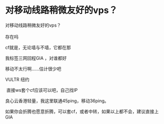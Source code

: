 # 对移动线路稍微友好的vps？


对移动线路稍微友好的vps？&nbsp;&nbsp;<br />
<br />
存在吗

cf就是，无论墙与不墙，它都在那

我标签三网回程GIA ，对谁都好&nbsp;&nbsp;<img src="static/image/smiley/yct/010.gif" smilieid="41" border="0" alt="" />

移动不太行啊……估计很少吧

VULTR 纽约

<img src="static/image/smiley/default/lol.gif" smilieid="12" border="0" alt="" /> 直接ws套个cf应该可以吧，自己找IP

良心云香港轻量，我这里联通45ping，移动36ping。<img id="aimg_bryyN" onclick="zoom(this, this.src, 0, 0, 0)" class="zoom" src="https://cdn.jsdelivr.net/gh/hishis/forum-master/public/images/patch.gif" onmouseover="img_onmouseoverfunc(this)" onload="thumbImg(this)" border="0" alt="" />

如果你会折腾也愿意折腾，可以套cf，或者中转，如果以上都不会，建议直接上GIA
